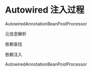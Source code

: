 # Autowired 注入过程

AutowiredAnnotationBeanPostProcessor



元信息解析

依赖查找

依赖注入

AutowiredAnnotationBeanPostProcessor